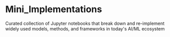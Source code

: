 # Mini_Implementations
Curated collection of Jupyter notebooks that break down and re-implement widely used models, methods, and frameworks in today's AI/ML ecosystem
